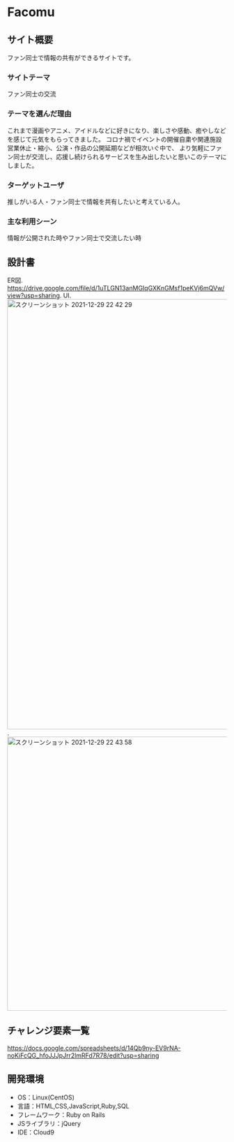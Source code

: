 # Facomu

## サイト概要
ファン同士で情報の共有ができるサイトです。

### サイトテーマ
ファン同士の交流

### テーマを選んだ理由
これまで漫画やアニメ、アイドルなどに好きになり、楽しさや感動、癒やしなどを感じて元気をもらってきました。
コロナ禍でイベントの開催自粛や関連施設営業休止・縮小、公演・作品の公開延期などが相次いぐ中で、
より気軽にファン同士が交流し、応援し続けられるサービスを生み出したいと思いこのテーマにしました。

### ターゲットユーザ
推しがいる人・ファン同士で情報を共有したいと考えている人。

### 主な利用シーン
情報が公開された時やファン同士で交流したい時

## 設計書
ER図. 
https://drive.google.com/file/d/1uTLGN13anMGIqGXKnGMsf1peKVj6mQVw/view?usp=sharing. 
UI. 
<img width="986" alt="スクリーンショット 2021-12-29 22 42 29" src="https://user-images.githubusercontent.com/84810159/147670312-12f5aba3-06ee-4df1-b7a6-8ebc1030e355.png">. 
<img width="628" alt="スクリーンショット 2021-12-29 22 43 58" src="https://user-images.githubusercontent.com/84810159/147670371-0a35062d-820b-414b-8f4e-2f615198dfa8.png">


## チャレンジ要素一覧
https://docs.google.com/spreadsheets/d/14Qb9ny-EV9rNA-noKiFcQG_hfoJJJpJrr2lmRFd7R78/edit?usp=sharing

## 開発環境
- OS：Linux(CentOS)
- 言語：HTML,CSS,JavaScript,Ruby,SQL
- フレームワーク：Ruby on Rails
- JSライブラリ：jQuery
- IDE：Cloud9